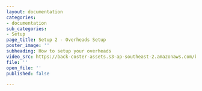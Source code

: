 ```yaml
---
layout: documentation
categories:
- documentation
sub_categories:
- Setup
page_title: Setup 2 - Overheads Setup
poster_image: ''
subheading: How to setup your overheads
video_src: https://back-coster-assets.s3-ap-southeast-2.amazonaws.com/bp-training-videos/Setup+2+-+Overheads+Setup.mp4
file: ''
open_file: ''
published: false

---
```

